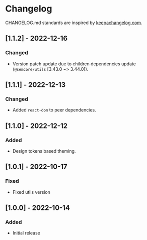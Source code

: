 # Changelog

CHANGELOG.md standards are inspired by [keepachangelog.com](https://keepachangelog.com/en/1.0.0/).

## [1.1.2] - 2022-12-16

### Changed

- Version patch update due to children dependencies update (`@semcore/utils` [3.43.0 ~> 3.44.0]).

## [1.1.1] - 2022-12-13

### Changed

- Added `react-dom` to peer dependencies.

## [1.1.0] - 2022-12-12

### Added

- Design tokens based theming.

## [1.0.1] - 2022-10-17

### Fixed

- Fixed utils version

## [1.0.0] - 2022-10-14

### Added

- Initial release
